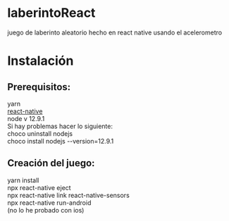 # laberintoReact
juego de laberinto aleatorio hecho en react native usando el acelerometro

# Instalación
## Prerequisitos:
yarn  
[react-native](https://reactnative.dev/docs/environment-setup)  
node v 12.9.1   
Si hay problemas hacer lo siguiente:  
choco uninstall nodejs  
choco install nodejs --version=12.9.1  

## Creación del juego:
yarn install  
npx react-native eject  
npx react-native link react-native-sensors  
npx react-native run-android  
(no lo he probado con ios)
